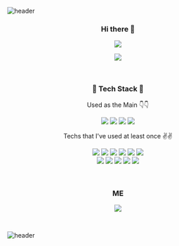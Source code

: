 ![header](https://capsule-render.vercel.app/api?type=waving&color=87cefa&height=200&section=header&text=Han%20SeongJun&fontSize=80&&fontColor=181717&animation=fadeIn&fontAlign=50)

<h3 align='center'>Hi there 👋 </h3>

<p align='center'>
  <a href="https://github.com/anuraghazra/github-readme-stats">
    <img src="https://github-readme-stats.vercel.app/api?username=HanSeongJun"/>
  </a>
</p>

<p align='center'>
  <a href="https://github.com/anuraghazra/github-readme-stats">
    <img src="https://github-readme-stats.vercel.app/api/top-langs/?username=HanSeongJun&layout=compact"/>
  </a>
</p>

<br>

<h3 align='center'>🔨 Tech Stack 🔨 </h3>
<p align='center'>Used as the Main 👇👇</p>
<p align='center'>
  <img src="https://img.shields.io/badge/Java-007396?style=flat-square&logo=Java&logoColor=white"/>
  <img src="https://img.shields.io/badge/Spring-6DB33F?style=flat-square&logo=Spring&logoColor=white"/>
  <img src="https://img.shields.io/badge/SpringBoot-6DB33F?style=flat-square&logo=SpringBoot&logoColor=white"/>
  <img src="https://img.shields.io/badge/MySQL-4479A1?style=flat-square&logo=MySQL&logoColor=white"/>
</p>

<p align='center'>Techs that I've used at least once ✌️✌️</p>
<p align='center'>
  <img src="https://img.shields.io/badge/Python-3776AB?style=flat-square&logo=Python&logoColor=white"/>
  <img src="https://img.shields.io/badge/HTML5-E34F26?style=flat-square&logo=HTML5&logoColor=white"/>
  <img src="https://img.shields.io/badge/CSS3-1572B6?style=flat-square&logo=CSS3&logoColor=white"/>
  <img src="https://img.shields.io/badge/JavaScript-F7DF1E?style=flat-square&logo=JavaScript&logoColor=white"/>
  <img src="https://img.shields.io/badge/jQuery-0769AD?style=flat-square&logo=jQuery&logoColor=white"/>
  <img src="https://img.shields.io/badge/Docker-2496ED?style=flat-square&logo=Docker&logoColor=white"/>
  <br>
  <img src="https://img.shields.io/badge/Node.js-339933?style=flat-square&logo=Node.js&logoColor=white"/>
  <img src="https://img.shields.io/badge/React-61DAFB?style=flat-square&logo=React&logoColor=white"/>
  <img src="https://img.shields.io/badge/Oracle-F80000?style=flat-square&logo=Oracle&logoColor=white"/>
  <img src="https://img.shields.io/badge/Amazon AWS-232F3E?style=flat-square&logo=Amazon-AWS&logoColor=white"/>
  <img src="https://img.shields.io/badge/Firebase-FFCA28?style=flat-square&logo=Firebase&logoColor=white"/>
</p>

<br>

<h3 align='center'>ME</h3>

<p align='center'>
    <a href="mailto:hsh4509@gmail.com" target="_blank">
        <img src="https://img.shields.io/badge/Gmail-d14836?style=flat-square&logo=Gmail&logoColor=white"/>
    </a>
</p>

<br>

![header](https://capsule-render.vercel.app/api?type=waving&color=87cefa&height=200&section=footer&fontSize=80&animation=fadeIn&fontAlignY=50&reversal=true)
